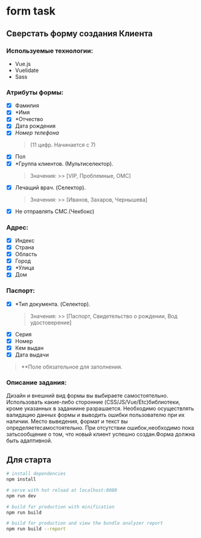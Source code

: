 # form task
## Сверстать форму создания Клиента

### Используемые технологии:
 * Vue.js
 * Vuelidate 
 * Sass
 ### Атрибуты формы:
 - [x] Фамилия
 - [x] *Имя
 - [x] *Отчество 
 - [x] Дата рождения
 - [x] *Номер телефона*
    > (11 цифр. Начинается с 7)
 - [x] Пол 
 - [x] *Группа клиентов. (Мультиселектор). 
    > Значения: 
        >> [VIP, Проблемные, ОМС]
 - [x] Лечащий врач. (Cелектор). 
    > Значения: 
        >> [Иванов, Захаров, Чернышева]
 - [x] Не отправлять СМС.(Чекбокс)
 ### Адрес:
 - [x] Индекс
 - [x] Страна
 - [x] Область
 - [x] Город
 - [x] *Улица
 - [x] Дом 
 ### Паспорт:
 - [x] *Тип документа. (Cелектор). 
    > Значения: 
        >> [Паспорт, Свидетельство о рождении, Вод удостоверение]
 - [x] Серия
 - [x] Номер
 - [x] Кем выдан 
 - [x] Дата выдачи

 > **Поле обязательное для заполнения.
 ### Описание задания:
 Дизайн и внешний вид формы вы выбираете самостоятельно.
 Использовать какие-либо сторонние (CSS/JS/Vue/Etc)библиотеки, кроме указанных в заданиине разрашается. 
 Необходимо осуществлять валидацию данных формы и выводить ошибки пользователю при их наличии. Место выведения, формат и текст    вы определяетесамостоятельно.
 При отсутствии ошибок,необходимо пока  затьсообщение о том, что новый клиент успешно создан.Форма должна быть адаптивной.

## Для старта

``` bash
# install dependencies
npm install

# serve with hot reload at localhost:8080
npm run dev

# build for production with minification
npm run build

# build for production and view the bundle analyzer report
npm run build --report

